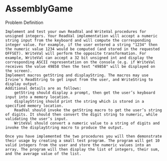 # AssemblyGame
Problem Definition

    Implement and test your own ReadVal and WriteVal procedures for unsigned integers. Your ReadVal implementation will accept a numeric string input from the keyboard and will compute the corresponding integer value. For example, if the user entered a string "1234" then the numeric value 1234 would be computed (and stored in the requested OFFSET). WriteVal will perform the opposite transformation. For example, WriteVal can accept a 32 bit unsigned int and display the corresponding ASCII representation on the console (e.g. if WriteVal receives the value 49858 then the text "49858" will be displayed on the screen).
    Implement macros getString and displayString. The macros may use Irvine’s ReadString to get input from the user, and WriteString to display output.
    Additional details are as follows:
        getString should display a prompt, then get the user’s keyboard input into a memory location.
        displayString should print the string which is stored in a specified memory location.
        ReadVal should invoke the getString macro to get the user’s string of digits. It should then convert the digit string to numeric, while validating the user’s input.
        WriteVal should convert a numeric value to a string of digits and invoke the displayString macro to produce the output.

    Once you have implemented the two procedures you will then demonstrate their usage by creating a small test program. The program will get 10 valid integers from the user and store the numeric values into an array. The program will then display the list of integers, their sum, and the average value of the list.
